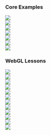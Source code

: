 ### Core Examples

<div>
  <div class="thumb">
    <div class="bg-black" data-title="Cubemap">
      <a href="#/examples/showcases/cubemap">
        <img src="images/example-cubemap.jpg" />
      </a>
    </div>
  </div>
  <div class="thumb">
    <div class="bg-black" data-title="Fragment">
      <a href="#/examples/showcases/fragment">
        <img src="images/example-fragment.jpg" />
      </a>
    </div>
  </div>
  <div class="thumb">
    <div class="bg-black" data-title="Instancing">
      <a href="#/examples/showcases/instancing">
        <img src="images/example-instancing.jpg" />
      </a>
    </div>
  </div>
  <div class="thumb">
    <div class="bg-black" data-title="Mandelbrot">
      <a href="#/examples/showcases/mandelbrot">
        <img src="images/example-mandelbrot.jpg" />
      </a>
    </div>
  </div>
  <div class="thumb">
    <div class="bg-black" data-title="Picking">
      <a href="#/examples/showcases/picking">
        <img src="images/example-picking.jpg" />
      </a>
    </div>
  </div>
  <div class="thumb">
    <div class="bg-black" data-title="Shadowmap">
      <a href="#/examples/showcases/shadowmap">
        <img src="images/example-shadowmap.jpg" />
      </a>
    </div>
  </div>
  <div class="thumb">
    <div class="bg-black" data-title="Transform Feedback">
      <a href="#/examples/showcases/transform-feedback">
        <img src="images/example-transform-feedback.jpg" />
      </a>
    </div>
  </div>
</div>

### WebGL Lessons

<div>
  <div class="thumb">
    <div class="bg-black" data-name="Lesson 01" data-title="Drawing">
      <a href="#/examples/webgl-lessons/lesson-01-drawing">
        <img src="images/lesson-1.png" />
      </a>
    </div>
  </div>
  <div class="thumb">
    <div class="bg-black" data-name="Lesson 02" data-title="Color">
      <a href="#/examples/webgl-lessons/lesson-02-color">
        <img src="images/lesson-2.png" />
      </a>
    </div>
  </div>
  <div class="thumb">
    <div class="bg-black" data-name="Lesson 03" data-title="Movement">
      <a href="#/examples/webgl-lessons/lesson-03-movement">
        <img src="images/lesson-3.png" />
      </a>
    </div>
  </div>
  <div class="thumb">
    <div class="bg-black" data-name="Lesson 04" data-title="3D Objects">
      <a href="#/examples/webgl-lessons/lesson-04-3d-objects">
        <img src="images/lesson-4.png" />
      </a>
    </div>
  </div>
  <div class="thumb">
    <div class="bg-black" data-name="Lesson 05" data-title="Textures">
      <a href="#/examples/webgl-lessons/lesson-05-textures">
        <img src="images/lesson-5.png" />
      </a>
    </div>
  </div>
  <div class="thumb">
    <div class="bg-black" data-name="Lesson 06" data-title="Texture Filters">
      <a href="#/examples/webgl-lessons/lesson-06-texture-filters">
        <img src="images/lesson-6.png" />
      </a>
    </div>
  </div>
  <div class="thumb">
    <div class="bg-black" data-name="Lesson 07" data-title="Lighting">
      <a href="#/examples/webgl-lessons/lesson-07-lighting">
        <img src="images/lesson-7.png" />
      </a>
    </div>
  </div>
  <div class="thumb">
    <div class="bg-black" data-name="Lesson 08" data-title="Transparency">
      <a href="#/examples/webgl-lessons/lesson-08-transparency">
        <img src="images/lesson-8.png" />
      </a>
    </div>
  </div>
  <div class="thumb">
    <div class="bg-black" data-name="Lesson 09" data-title="Moving Objects">
      <a href="#/examples/webgl-lessons/lesson-09-moving-objects">
        <img src="images/lesson-9.png" />
      </a>
    </div>
  </div>
    <div class="thumb">
    <div class="bg-black" data-name="Lesson 10" data-title="3D World">
      <a href="#/examples/webgl-lessons/lesson-10-3d-world">
        <img src="images/lesson-10.png" />
      </a>
    </div>
  </div>
    <div class="thumb">
    <div class="bg-black" data-name="Lesson 11" data-title="Sphere">
      <a href="#/examples/webgl-lessons/lesson-11-sphere">
        <img src="images/lesson-11.png" />
      </a>
    </div>
  </div>
  <div class="thumb">
    <div class="bg-black" data-name="Lesson 10" data-title="Render To Texture">
      <a href="#/examples/webgl-lessons/lesson-16-render-texture">
        <img src="images/lesson-16.png" />
      </a>
    </div>
  </div>
</div>
